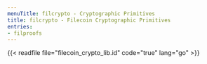 ```yaml
---
menuTitle: filcrypto - Cryptographic Primitives
title: filcrypto - Filecoin Cryptographic Primitives
entries:
- filproofs
---
```


{{< readfile file="filecoin_crypto_lib.id" code="true" lang="go" >}}
